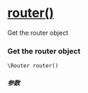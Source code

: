 [router()](http://twinh.github.com/widget/api/router)
=====================================================

Get the router object

### Get the router object
```php
\Router router()
```

##### 参数

